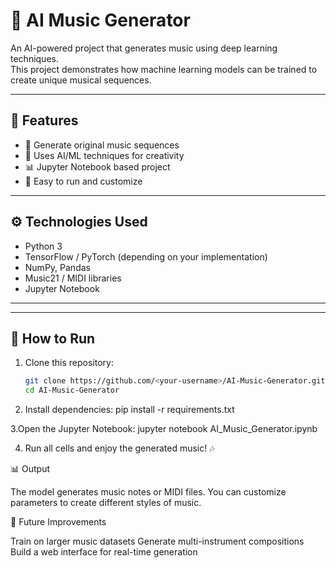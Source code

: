 # 🎵 AI Music Generator

An AI-powered project that generates music using deep learning techniques.  
This project demonstrates how machine learning models can be trained to create unique musical sequences.

---

## 📌 Features
- 🎼 Generate original music sequences
- 🤖 Uses AI/ML techniques for creativity
- 📊 Jupyter Notebook based project
- 🚀 Easy to run and customize

---

## ⚙️ Technologies Used
- Python 3
- TensorFlow / PyTorch (depending on your implementation)
- NumPy, Pandas
- Music21 / MIDI libraries
- Jupyter Notebook

---

---

## 🚀 How to Run
1. Clone this repository:
   ```bash
   git clone https://github.com/<your-username>/AI-Music-Generator.git
   cd AI-Music-Generator

2. Install dependencies:
   pip install -r requirements.txt
   
3.Open the Jupyter Notebook:
   jupyter notebook AI_Music_Generator.ipynb

4. Run all cells and enjoy the generated music! 🎶

📊 Output

The model generates music notes or MIDI files.
You can customize parameters to create different styles of music.

📌 Future Improvements

Train on larger music datasets
Generate multi-instrument compositions
Build a web interface for real-time generation

